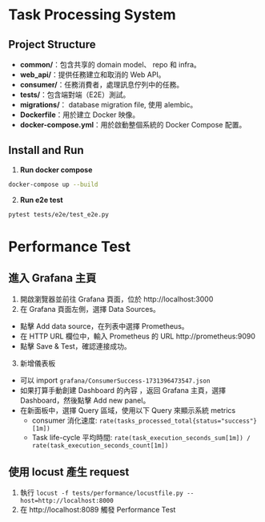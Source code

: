# Task Processing System

## Project Structure

- **common/**：包含共享的 domain model、 repo 和 infra。
- **web_api/**：提供任務建立和取消的 Web API。
- **consumer/**：任務消費者，處理訊息佇列中的任務。
- **tests/**：包含端對端（E2E）測試。
- **migrations/**： database migration file, 使用 alembic。
- **Dockerfile**：用於建立 Docker 映像。
- **docker-compose.yml**：用於啟動整個系統的 Docker Compose 配置。

## Install and Run

1. **Run docker compose**

```bash
docker-compose up --build
```

2. **Run e2e test**

```bash
pytest tests/e2e/test_e2e.py
```

# Performance Test

## 進入 Grafana 主頁
1. 開啟瀏覽器並前往 Grafana 頁面，位於 http://localhost:3000
2. 在 Grafana 頁面左側，選擇 Data Sources。 
  - 點擊 Add data source，在列表中選擇 Prometheus。 
  - 在 HTTP URL 欄位中，輸入 Prometheus 的 URL http://prometheus:9090
  - 點擊 Save & Test，確認連接成功。 
3. 新增儀表板
  - 可以 import `grafana/ConsumerSuccess-1731396473547.json`
  - 如果打算手動創建 Dashboard 的內容 ，返回 Grafana 主頁，選擇 Dashboard，然後點擊 Add new panel。
  - 在新面板中，選擇 Query 區域，使用以下 Query 來顯示系統 metrics
    - consumer 消化速度: `rate(tasks_processed_total{status="success"}[1m])`
    - Task life-cycle 平均時間: `rate(task_execution_seconds_sum[1m]) / rate(task_execution_seconds_count[1m])`


## 使用 locust 產生 request
1. 執行 `locust -f tests/performance/locustfile.py --host=http://localhost:8000`
2. 在 http://localhost:8089 觸發 Performance Test 
